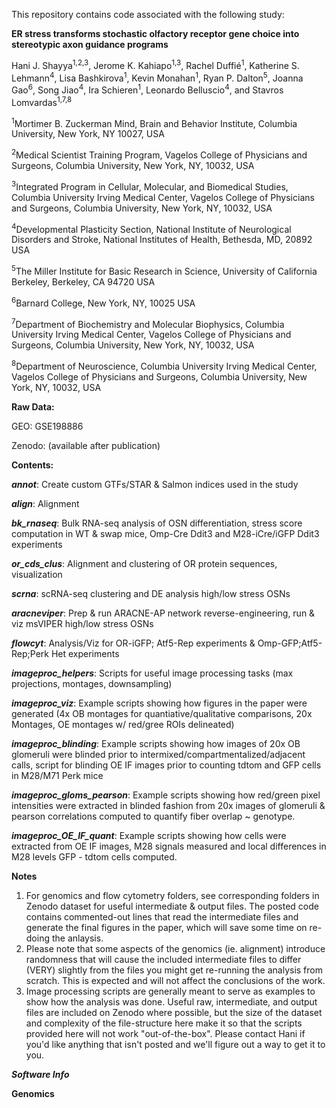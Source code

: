 This repository contains code associated with the following study:

**ER stress transforms stochastic olfactory receptor gene choice into stereotypic axon guidance programs**

Hani J. Shayya<sup>1,2,3</sup>, Jerome K. Kahiapo<sup>1,3</sup>, Rachel Duffié<sup>1</sup>, Katherine S. Lehmann<sup>4</sup>, Lisa Bashkirova<sup>1</sup>, Kevin Monahan<sup>1</sup>, Ryan P. Dalton<sup>5</sup>, Joanna Gao<sup>6</sup>, Song Jiao<sup>4</sup>, Ira Schieren<sup>1</sup>, Leonardo Belluscio<sup>4</sup>, and Stavros Lomvardas<sup>1,7,8</sup>

<sup>1</sup>Mortimer B. Zuckerman Mind, Brain and Behavior Institute, Columbia University, New York, NY 10027, USA

<sup>2</sup>Medical Scientist Training Program, Vagelos College of Physicians and Surgeons, Columbia University, New York, NY, 10032, USA

<sup>3</sup>Integrated Program in Cellular, Molecular, and Biomedical Studies, Columbia University Irving Medical Center, Vagelos College of Physicians and Surgeons, Columbia University, New York, NY, 10032, USA

<sup>4</sup>Developmental Plasticity Section, National Institute of Neurological Disorders and Stroke, National Institutes of Health, Bethesda, MD, 20892 USA

<sup>5</sup>The Miller Institute for Basic Research in Science, University of California Berkeley, Berkeley, CA 94720 USA

<sup>6</sup>Barnard College, New York, NY, 10025 USA 

<sup>7</sup>Department of Biochemistry and Molecular Biophysics, Columbia University Irving Medical Center, Vagelos College of Physicians and Surgeons, Columbia University, New York, NY, 10032, USA

<sup>8</sup>Department of Neuroscience, Columbia University Irving Medical Center, Vagelos College of Physicians and Surgeons, Columbia University, New York, NY, 10032, USA

**Raw Data:**

GEO: GSE198886

Zenodo: (available after publication)

**Contents:**

***annot***: Create custom GTFs/STAR & Salmon indices used in the study

***align***: Alignment

***bk_rnaseq***: Bulk RNA-seq analysis of OSN differentiation, stress score computation in WT & swap mice, Omp-Cre Ddit3 and M28-iCre/iGFP Ddit3 experiments

***or_cds_clus***: Alignment and clustering of OR protein sequences, visualization

***scrna***: scRNA-seq clustering and DE analysis high/low stress OSNs

***aracneviper***: Prep & run ARACNE-AP network reverse-engineering, run & viz msVIPER high/low stress OSNs

***flowcyt***: Analysis/Viz for OR-iGFP; Atf5-Rep experiments & Omp-GFP;Atf5-Rep;Perk Het experiments

***imageproc_helpers***: Scripts for useful image processing tasks (max projections, montages, downsampling)

***imageproc_viz***: Example scripts showing how figures in the paper were generated (4x OB montages for quantiative/qualitative comparisons, 20x Montages, OE montages w/ red/gree ROIs delineated)

***imageproc_blinding***: Example scripts showing how images of 20x OB glomeruli were blinded prior to intermixed/compartmentalized/adjacent calls, script for blinding OE IF images prior to counting tdtom and GFP cells in M28/M71 Perk mice

***imageproc_gloms_pearson***: Example scripts showing how red/green pixel intensities were extracted in blinded fashion from 20x images of glomeruli & pearson correlations computed to quantify fiber overlap ~ genotype.

***imageproc_OE_IF_quant***: Example scripts showing how cells were extracted from OE IF images, M28 signals measured and local differences in M28 levels GFP - tdtom cells computed.

**Notes**

1) For genomics and flow cytometry folders, see corresponding folders in Zenodo dataset for useful intermediate & output files. The posted code contains commented-out lines that read the intermediate files and generate the final figures in the paper, which will save some time on re-doing the anlaysis. 
2) Please note that some aspects of the genomics (ie. alignment) introduce randomness that will cause the included intermediate files to differ (VERY) slightly from the files you might get re-running the analysis from scratch. This is expected and will not affect the conclusions of the work.
3) Image processing scripts are generally meant to serve as examples to show how the analysis was done. Useful raw, intermediate, and output files are included on Zenodo where possible, but the size of the dataset and complexity of the file-structure here make it so that the scripts provided here will not work "out-of-the-box". Please contact Hani if you'd like anything that isn't posted and we'll figure out a way to get it to you.

***Software Info***

**Genomics**

